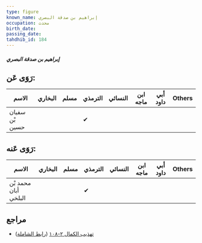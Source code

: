 ```yaml
---
type: figure
known_name: إبراهيم بن صدقة البصري
occupation: محدث
birth_date:
passing_date:
tahdhib_id: 184
---
```

##### إبراهيم بن صدقة البصري

## رَوَى عَن:
| الاسم          | البخاري | مسلم | الترمذي | النسائي | ابن ماجه | أبي داود | Others |
| -------------- | ------- | ---- | ------- | ------- | -------- | -------- | ------ |
| سفيان بْن حسين |         |      | ✔       |         |          |          |        |
## رَوَى عَنه:
| الاسم                | البخاري | مسلم | الترمذي | النسائي | ابن ماجه | أبي داود | Others |
| -------------------- | ------- | ---- | ------- | ------- | -------- | -------- | ------ |
| محمد بْن أبان البلخي |         |      | ✔       |         |          |          |        |
## مراجع
- [تهذيب الكمال ٢-١٠٨](obsidian://open?vault=Tahdhib-al-Kamal&file=Figures/١٨٤-إبراهيم%20بن%20صدقة%20البصري) ([رابط الشاملة](https://shamela.ws/book/3722/589))